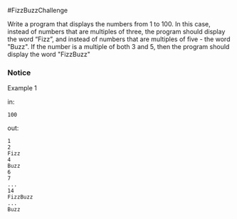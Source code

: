 <!-- ENGLISH -->
#FizzBuzzChallenge

Write a program that displays the numbers from 1 to 100.
In this case, instead of numbers that are multiples of three, the program should display the word “Fizz”,
and instead of numbers that are multiples of five - the word "Buzz". If the number is a multiple of both 3 and 5,
then the program should display the word "FizzBuzz"

### Notice

Example 1

in:
```
100
```
out:
```
1
2
Fizz
4
Buzz
6
7
...
14
FizzBuzz
...
Buzz
```